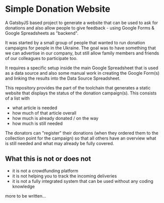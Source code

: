 # Simple Donation Website

A GatsbyJS based project to generate a website that can be used to ask for donations and also allow people to give feedback - using Google Forms &amp; Google Spreadsheets as "backend".

It was started by a small group of people that wanted to run donation campaigns for people in the Ukraine. The goal was to have something that we can advertise in our company, but still allow family members and friends of our colleagues to participate too.

It requires a specific setup inside the main Google Spreadsheet that is used as a data source and also some manual work in creating the Google Form(s) and linking the results into the Data Source Spreadsheet.

This repository provides the part of the toolchain that generates a static website that displays the status of the donation campaign(s). This consists of a list with

- what article is needed
- how much of that article overall
- how much is already donated / on the way
- how much is still needed

The donators can "register" their donations (when they ordered them to the collection point for the campaign) so that all others have an overview what is still needed and what may already be fully covered.

## What this is not or does not

- it is not a crowdfunding platform
- it is not helping you to track the incoming deliveries
- it is not a fully integrated system that can be used without any coding knowledge

more to be written...
